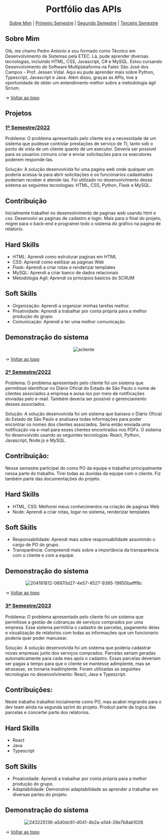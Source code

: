 <h1 id=topo align="center">Portfólio das APIs</h1>


<p align="center">
    <a href="#sobre">Sobre Mim</a>  |  
    <a href="#1s">Primeiro Semestre</a>  |
    <a href="#2s">Segundo Semestre</a> |
    <a href="#3s">Terceiro Semestre</a> 
    
</p>

<span id="sobre">

## Sobre Mim

<p>Olá, me chamo Pedro Antonio e sou formado como Técnico em Desenvolvimento de Sistemas pela ETEC. Lá, pude aprender diversas tecnologias, incluindo HTML, CSS, Javascript, C# e MySQL. Estou cursando Desenvolvimento de Software Multiplataforma na Fatec São José dos Campos - Prof. Jessen Vidal. Aqui eu pude aprender mais sobre Python, Typescript, Javascript e Java. Além disso, graças as APIs, tive a oportunidade de obter um entendimento melhor sobre a metodologia ágil Scrum.
</p>

→ [Voltar ao topo](#topo)

<span id="1s">
  
## Projetos

### [1º Semestre/2022](https://github.com/Codificados-DSM-2022/API-2022-1)

Problema: O problema apresentado pelo cliente era a necessidade de um sistema que pudesse controlar prestações de serviço de TI, tanto sob o ponto de vista de um cliente quanto de um executor. Deveria ser possivel para os usuarios comuns criar e enviar solicitações para os executores poderem responde-las.

Solução: A solução desenvolvida foi uma pagina web onde qualquer um poderia acessa-la para abrir solicitações e os funcionarios cadastrados poderiam receber e atende-las. Foi utilizado no desenvolvimento desse sistema as seguintes tecnologias: HTML, CSS, Python, Flask e MySQL.

## Contribuição

Inicialmente trabalhei no desenvolvimento de paginas web usando html e css. Desenvolvi as paginas de cadastro e login. Mais para o final do projeto, migrei para o back-end e programei todo o sistema do gráfico na pagina de relatorio.

## Hard Skills

<ul>
     <li>HTML: Aprendi como estruturar paginas em HTML</li>
     <li>CSS: Aprendi como estilizar as páginas Web</li>
     <li>Flask: Aprendi a criar rotas e renderizar templates</li>
     <li>MySQL: Aprendi a criar banco de dados relacionais</li>
     <li>Metodologia Agil: Aprendi os principios basicos do SCRUM</li>
</ul>

## Soft Skills

<ul>
     <li>Organização: Aprendi a organizar minhas tarefas melhor.</li>
     <li>Proatividade: Aprendi a trabalhar por conta própria para a melhor produção do grupo.</li>
     <li>Comunicação: Aprendi a ter uma melhor comunicação.</li>
</ul>

## Demonstração do sistema

<div align="center"> 
  
![acliente](https://github.com/Pedro-Toledo/PortfolioDSM/assets/101061910/621c3cd9-275b-450e-b2f6-434f1ca3ef0c)

</div> 

→ [Voltar ao topo](#topo)

<span id="2s">

### [2º Semestre/2022](https://github.com/The-Seven-DSM/Send.me-Documentacao-2022-2)

Problema: O problema apresentado pelo cliente foi um sistema que permitisse identificar no Diário Oficial do Estado de São Paulo o nome de clientes associados a empresa e avisa-los por meio de notificações enviadas pelo e-mail. Também deveria ser possível o gerenciamento desses associados.

Solução: A solução desenvolvida foi um sistema que baixava o Diário Oficial do Estado de São Paulo e analisava todas informações para poder encontrar os nomes dos clientes associados. Seria então enviada uma notificação via e-mail para esses clientes encontrados nos PDFs. O sistema foi desenvolvido usando as seguintes tecnologias: React, Python, Javascript, Node.js e MySQL.

## Contribuição:

Nesse semestre participei do como PO da equipe e trabalhei principalmente nessa parte do trabalho. Tirei todas as duvidas da equipe com o cliente. Fiz também parte das documentações do projeto.
     
## Hard Skills

<ul>
     <li>HTML, CSS: Melhorei meus conhecimentos na criação de paginas Web</li>
     <li>Node: Aprendi a criar rotas, logar no sistema, renderizar templates</li>
</ul>

## Soft Skills

<ul>
     <li>Responsabilidade: Aprendi mais sobre responsabilidade assumindo o cargo de PO do grupo.</li>
     <li>Transparência: Compreendi mais sobre a importância da transparência com o cliente e com a equipe.</li>
</ul>

## Demonstração do sistema

<div align="center">  
   
![204181812-06970d27-4e57-4527-9385-19950bafff8c](https://github.com/Pedro-Toledo/PortfolioDSM/assets/101061910/d5b71085-679f-4ed9-b7b0-e043ca3035f6)
     
</div>  

→ [Voltar ao topo](#topo)

<span id="3s">

### [3º Semestre/2023](https://github.com/Equipe-Ace/Ace-documentation)

Problema: O problema apresentado pelo cliente foi um sistema que permitisse a gestão de cobranças de serviços comprados por uma empresa. Esse sistema permitiria o cadastro de parcelas, pagamento delas e visualização de relatorios com todas as informações que um funcionario poderia quer poder manusear.

Solução: A solução desenvolvida foi um sistema que poderia cadastrar novas empresas junto dos serviços comprados. Parcelas seriam geradas automaticamente para cada mes após o cadastro. Essas parcelas deveriam ser pagas a tempo para que o cliente se mantesse adimplente, mas se atrasasse, se tornaria inadimplente. Foram utilizadas as seguintes tecnologias no desenvolvimento: React, Java e Typescript.

## Contribuições:

Neste trabalho trabalhei inicialmente como PO, mas acabei migrando para o dev team ainda na segunda sprint do projeto. Produzi parte da logica das parcelas e concertei parte dos relatorios.
     
## Hard Skills

<ul>
     <li>React</li>
     <li>Java</li>
     <li>Typescript</li>
</ul>

## Soft Skills

<ul>
     <li>Proatividade: Aprendi a trabalhar por conta própria para a melhor produção do grupo.</li>
     <li>Adaptabilidade: Demonstrei adaptabilidade ao aprender a trabalhar em diversas partes do projeto.</li>     
</ul>

## Demonstração do sistema

<div align="center">  

![243225136-a5d0dc61-d041-4b2a-a1d4-28e7b8ab1026](https://github.com/Pedro-Toledo/PortfolioDSM/assets/101061910/31b7f744-55b1-490e-989c-54498aee42c2)
     
</div> 

→ [Voltar ao topo](#topo)


